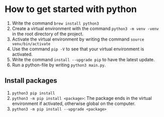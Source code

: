 # How to get started with python

1. Write the command `brew install python3`
2. Create a virtual environment with the command `python3 -m venv -venv` in the root directory of the project. 
3. Activate the virtual environment by writing the command `source venv/bin/activate`
4. Use the command `pip -V` to see that your virtual environment is activated.
5. Write the command `install --upgrade pip` to have the latest update.
6. Run a python-file by writing `python3 main.py`.

## Install packages 
1. `python3 pip install`
2. `python3 -m pip install <package>`: The package ends in the virtual environment if activated, otherwise global on the computer.  
3. `python3 -m pip install --upgrade <package>`

